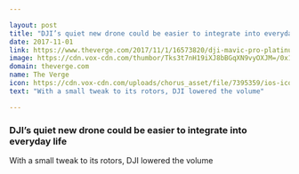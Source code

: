 ```yaml
---

layout: post
title: "DJI’s quiet new drone could be easier to integrate into everyday life"
date: 2017-11-01
link: https://www.theverge.com/2017/11/1/16573820/dji-mavic-pro-platinum-drone-sound-noise
image: https://cdn.vox-cdn.com/thumbor/Tks3t7nH19iXJ8bBGqXN9vyOXJM=/0x180:2500x1489/fit-in/1200x630/cdn.vox-cdn.com/uploads/chorus_asset/file/9152123/Mavic_Pro_Platinum_lifestyle_4.jpg
domain: theverge.com
name: The Verge
icon: https://cdn.vox-cdn.com/uploads/chorus_asset/file/7395359/ios-icon.0.png
text: "With a small tweak to its rotors, DJI lowered the volume"

---
```


### DJI’s quiet new drone could be easier to integrate into everyday life

With a small tweak to its rotors, DJI lowered the volume